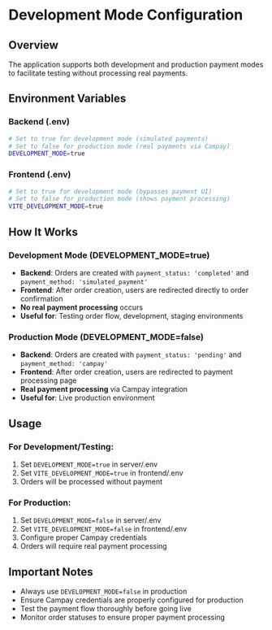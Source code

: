 # Development Mode Configuration

## Overview
The application supports both development and production payment modes to facilitate testing without processing real payments.

## Environment Variables

### Backend (.env)
```bash
# Set to true for development mode (simulated payments)
# Set to false for production mode (real payments via Campay)
DEVELOPMENT_MODE=true
```

### Frontend (.env)
```bash
# Set to true for development mode (bypasses payment UI)
# Set to false for production mode (shows payment processing)
VITE_DEVELOPMENT_MODE=true
```

## How It Works

### Development Mode (DEVELOPMENT_MODE=true)
- **Backend**: Orders are created with `payment_status: 'completed'` and `payment_method: 'simulated_payment'`
- **Frontend**: After order creation, users are redirected directly to order confirmation
- **No real payment processing** occurs
- **Useful for**: Testing order flow, development, staging environments

### Production Mode (DEVELOPMENT_MODE=false)
- **Backend**: Orders are created with `payment_status: 'pending'` and `payment_method: 'campay'`
- **Frontend**: After order creation, users are redirected to payment processing page
- **Real payment processing** via Campay integration
- **Useful for**: Live production environment

## Usage

### For Development/Testing:
1. Set `DEVELOPMENT_MODE=true` in server/.env
2. Set `VITE_DEVELOPMENT_MODE=true` in frontend/.env
3. Orders will be processed without payment

### For Production:
1. Set `DEVELOPMENT_MODE=false` in server/.env  
2. Set `VITE_DEVELOPMENT_MODE=false` in frontend/.env
3. Configure proper Campay credentials
4. Orders will require real payment processing

## Important Notes
- Always use `DEVELOPMENT_MODE=false` in production
- Ensure Campay credentials are properly configured for production
- Test the payment flow thoroughly before going live
- Monitor order statuses to ensure proper payment processing